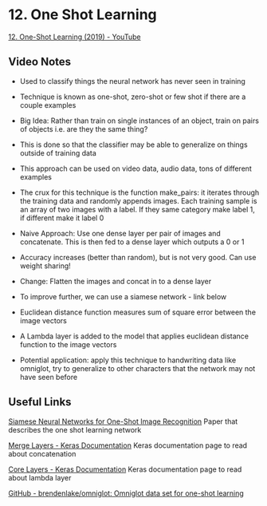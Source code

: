 # 12. One Shot Learning
[12. One-Shot Learning (2019) - YouTube](https://youtu.be/H4MPIWX6ftE)

## Video Notes
* Used to classify things the neural network has never seen in training

* Technique is known as one-shot, zero-shot or few shot if there are a couple examples

* Big Idea: Rather than train on single instances of an object, train on pairs of objects i.e. are they the same thing?

* This is done so that the classifier may be able to generalize on things outside of training data

* This approach can be used on video data, audio data, tons of different examples

* The crux for this technique is the function make_pairs:  it iterates through the training data and randomly appends images. Each training sample is an array of two images with a label. If they same category make label 1, if different make it label 0

* Naive Approach: Use one dense layer per pair of images and concatenate. This is then fed to a dense layer which outputs a 0 or 1

* Accuracy increases (better than random), but is not very good. Can use weight sharing!

* Change: Flatten the images and concat in to a dense layer

* To improve further, we can use a siamese network - link below

* Euclidean distance function measures sum of square error between the image vectors

* A Lambda layer is added to the model that applies euclidean distance function to the image vectors

* Potential application: apply this technique to handwriting data like omniglot, try to generalize to other characters that the network may not have seen before

## Useful Links
[Siamese Neural Networks for One-Shot Image Recognition](https://www.cs.cmu.edu/~rsalakhu/papers/oneshot1.pdf)
Paper that describes the one shot learning network

[Merge Layers - Keras Documentation](https://keras.io/layers/merge/)
Keras documentation page to read about concatenation 

[Core Layers - Keras Documentation](https://keras.io/layers/core/)
Keras documentation page to read about lambda layer

[GitHub - brendenlake/omniglot: Omniglot data set for one-shot learning](https://github.com/brendenlake/omniglot)


